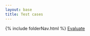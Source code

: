 ```yaml
---
layout: base
title: Test cases
---
```


{% include folderNav.html %}
<a href="https://github.com/CRESYM/colib0.github.io/issues" class="btn btn-primary btn-lg active" role="button" aria-pressed="true">Evaluate</a>